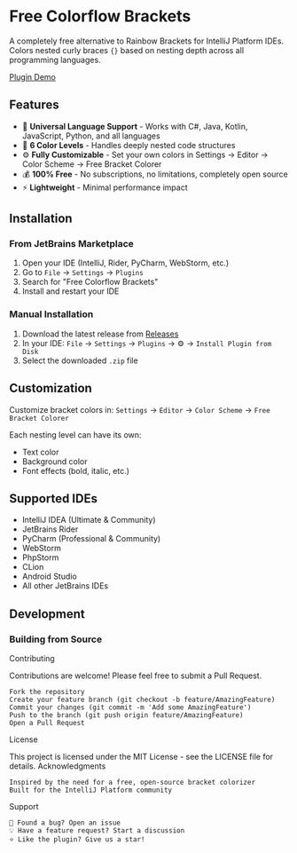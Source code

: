 # Free Colorflow Brackets

A completely free alternative to Rainbow Brackets for IntelliJ Platform IDEs. Colors nested curly braces `{}` based on nesting depth across all programming languages.

[Plugin Demo](src/demo/NestedDemo.png)

## Features

- 🌈 **Universal Language Support** - Works with C#, Java, Kotlin, JavaScript, Python, and all languages
- 🎨 **6 Color Levels** - Handles deeply nested code structures  
- ⚙️ **Fully Customizable** - Set your own colors in Settings → Editor → Color Scheme → Free Bracket Colorer
- 💰 **100% Free** - No subscriptions, no limitations, completely open source
- ⚡ **Lightweight** - Minimal performance impact

## Installation

### From JetBrains Marketplace
1. Open your IDE (IntelliJ, Rider, PyCharm, WebStorm, etc.)
2. Go to `File` → `Settings` → `Plugins`
3. Search for "Free Colorflow Brackets"
4. Install and restart your IDE

### Manual Installation
1. Download the latest release from [Releases](https://github.com/Daniel-W-Garcia/FreeColorflowBrackets/releases)
2. In your IDE: `File` → `Settings` → `Plugins` → ⚙️ → `Install Plugin from Disk`
3. Select the downloaded `.zip` file

## Customization

Customize bracket colors in:
`Settings` → `Editor` → `Color Scheme` → `Free Bracket Colorer`

Each nesting level can have its own:
- Text color
- Background color  
- Font effects (bold, italic, etc.)

## Supported IDEs

- IntelliJ IDEA (Ultimate & Community)
- JetBrains Rider
- PyCharm (Professional & Community)
- WebStorm
- PhpStorm
- CLion
- Android Studio
- All other JetBrains IDEs

## Development

### Building from Source

Contributing

Contributions are welcome! Please feel free to submit a Pull Request.

    Fork the repository
    Create your feature branch (git checkout -b feature/AmazingFeature)
    Commit your changes (git commit -m 'Add some AmazingFeature')
    Push to the branch (git push origin feature/AmazingFeature)
    Open a Pull Request

License

This project is licensed under the MIT License - see the LICENSE file for details.
Acknowledgments

    Inspired by the need for a free, open-source bracket colorizer
    Built for the IntelliJ Platform community
Support

    🐛 Found a bug? Open an issue
    💡 Have a feature request? Start a discussion
    ⭐ Like the plugin? Give us a star!



